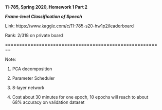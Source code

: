 
**11-785, Spring 2020, Homework 1 Part 2**

***Frame-level Classification of Speech***

Link: https://www.kaggle.com/c/11-785-s20-hw1p2/leaderboard

Rank: 2/318 on private board

========================================================

Note:

1. PCA decomposition

2. Parameter Scheduler

3. 8-layer network

4. Cost about 30 minutes for one epoch, 10 epochs will reach to about 68% accuracy on validation dataset
